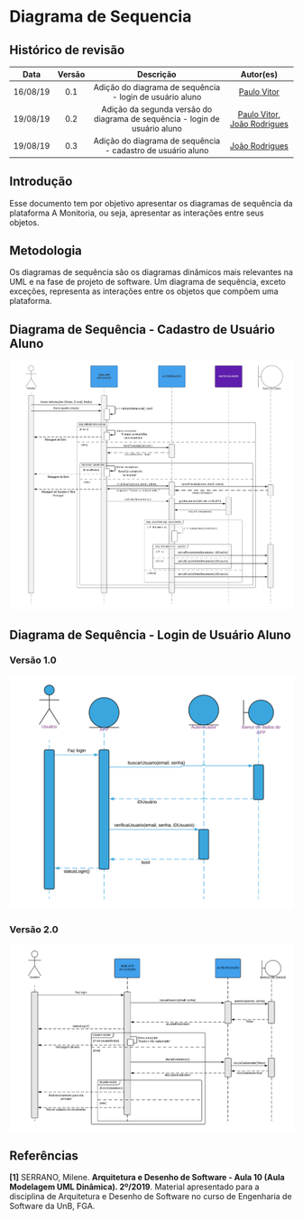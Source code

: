 # Diagrama de Sequencia

## Histórico de revisão

|   Data   | Versão | Descrição | Autor(es)|
| :------: | :----: | :-------: | :------: |
| 16/08/19 |   0.1  | Adição do diagrama de sequência - login de usuário aluno | [Paulo Vitor](https://github.com/PauloVitorRocha) |
| 19/08/19 |   0.2  | Adição da segunda versão do diagrama de sequẽncia - login de usuário aluno | [Paulo Vitor](https://github.com/PauloVitorRocha), [João Rodrigues](https://github.com/rjoao) |
| 19/08/19 |   0.3  | Adição do diagrama de sequência - cadastro de usuário aluno | [João Rodrigues](https://github.com/rjoao) |


## Introdução

Esse documento tem por objetivo apresentar os diagramas de sequência da plataforma A Monitoria, ou seja, apresentar as interações entre seus objetos.


## Metodologia

Os diagramas de sequência são os diagramas dinâmicos mais relevantes na UML e na fase de projeto de software. Um diagrama de sequẽncia, exceto exceções, representa as interações entre os objetos que compõem uma plataforma.


## Diagrama de Sequência - Cadastro de Usuário Aluno
![Diagrama de Sequência de Cadastro de Usuário Aluno](./assets/img/diagrama_sequencia_cadastro_usuario_aluno.png)


## Diagrama de Sequência - Login de Usuário Aluno

### Versão 1.0
![Diagrama de login](./assets/img/DiagramaDeLogin.png)

### Versão 2.0
![Diagrama de login V2](./assets/img/Diagrama_de_sequencia_Login.png)


## Referências

**[1]** SERRANO, Milene. **Arquitetura e Desenho de Software - Aula 10 (Aula Modelagem UML Dinâmica). 2º/2019**. Material apresentado para a disciplina de Arquitetura e Desenho de Software no curso de Engenharia de Software da UnB, FGA.

